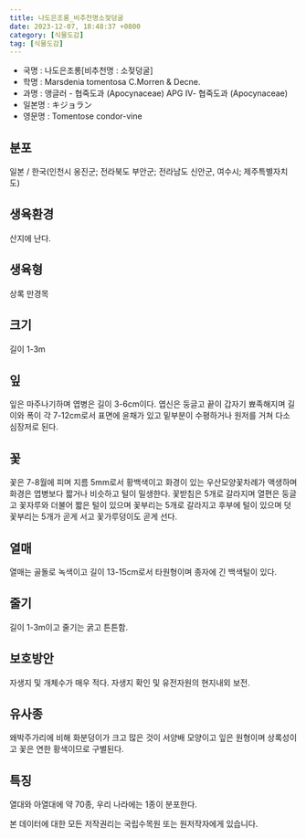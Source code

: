 ```yaml
---
title: 나도은조롱_비추천명소젖덩굴
date: 2023-12-07, 18:48:37 +0800
category: [식물도감]
tag: [식물도감]
---
```




- 국명 : 나도은조롱[비추천명 : 소젖덩굴]
- 학명 : Marsdenia tomentosa C.Morren & Decne.
- 과명 : 앵글러 - 협죽도과 (Apocynaceae) APG Ⅳ- 협죽도과 (Apocynaceae)
- 일본명 : キジョラン
- 영문명 : Tomentose condor-vine


## 분포
일본 / 한국(인천시 옹진군; 전라북도 부안군; 전라남도 신안군, 여수시; 제주특별자치도) 
## 생육환경
산지에 난다.
## 생육형
상록 만경목
## 크기
길이 1-3m
## 잎
잎은 마주나기하며 엽병은 길이 3-6cm이다. 엽신은 둥글고 끝이 갑자기 뾰족해지며 길이와 폭이 각 7-12cm로서 표면에 윤채가 있고 밑부분이 수평하거나 원저를 거쳐 다소 심장저로 된다.
## 꽃
꽃은 7-8월에 피며 지름 5mm로서 황백색이고 화경이 있는 우산모양꽃차례가 액생하며 화경은 엽병보다 짧거나 비슷하고 털이 밀생한다. 꽃받침은 5개로 갈라지며 열편은 둥글고 꽃자루와 더불어 짧은 털이 있으며 꽃부리는 5개로 갈라지고 후부에 털이 있으며 덧꽃부리는 5개가 곧게 서고 꽃가루덩이도 곧게 선다.
## 열매
열매는 골돌로 녹색이고 길이 13-15cm로서 타원형이며 종자에 긴 백색털이 있다.
## 줄기
길이 1-3m이고 줄기는 굵고 튼튼함.
## 보호방안
자생지 및 개체수가 매우 적다. 자생지 확인 및 유전자원의 현지내외 보전.
## 유사종
왜박주가리에 비해 화분덩이가 크고 많은 것이 서양배 모양이고 잎은 원형이며 상록성이고 꽃은 연한 황색이므로 구별된다.
## 특징
열대와 아열대에 약 70종, 우리 나라에는 1종이 분포한다.






본 데이터에 대한 모든 저작권리는 국립수목원 또는 원저작자에게 있습니다.
